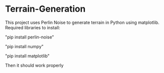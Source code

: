 # Terrain-Generation
This project uses Perlin Noise to generate terrain in Python using matplotlib.
Required libraries to install:

"pip install perlin-noise"

"pip install numpy"

"pip install matplotlib"

Then it should work properly
